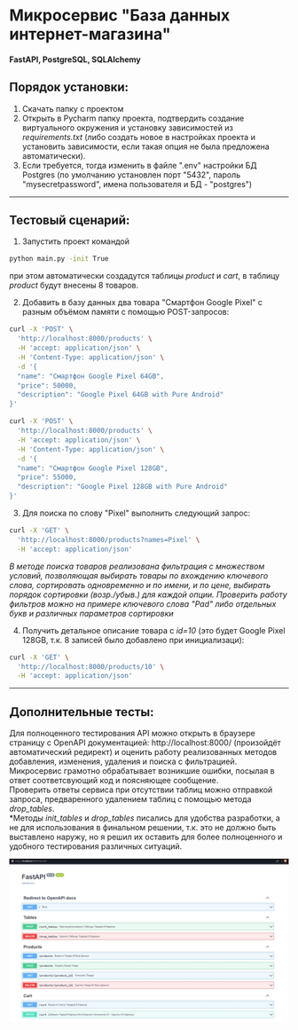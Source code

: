 # Микросервис "База данных интернет-магазина"

#### FastAPI, PostgreSQL, SQLAlchemy
## Порядок установки:

1. Скачать папку с проектом
2. Открыть в Pycharm папку проекта, подтвердить создание виртуального окружения и установку зависимостей из *requirements.txt* (либо создать новое в настройках проекта и установить зависимости, если такая опция не была предложена автоматически).
3. Если требуется, тогда изменить в файле ".env" настройки БД Postgres (по умолчанию установлен порт "5432", пароль "mysecretpassword", имена пользователя и БД - "postgres")

___

## Тестовый сценарий:

1. Запустить проект командой 
```sh
python main.py -init True
```
при этом автоматически создадутся таблицы *product* и *cart*, в таблицу *product* будут внесены 8 товаров.

2. Добавить в базу данных два товара "Смартфон Google Pixel" с разным объёмом памяти с помощью POST-запросов:
```sh
curl -X 'POST' \
  'http://localhost:8000/products' \
  -H 'accept: application/json' \
  -H 'Content-Type: application/json' \
  -d '{
  "name": "Смартфон Google Pixel 64GB",
  "price": 50000,
  "description": "Google Pixel 64GB with Pure Android"
}'
```
```sh
curl -X 'POST' \
  'http://localhost:8000/products' \
  -H 'accept: application/json' \
  -H 'Content-Type: application/json' \
  -d '{
  "name": "Смартфон Google Pixel 128GB",
  "price": 55000,
  "description": "Google Pixel 128GB with Pure Android"
}'
```

3. Для поиска по слову "Pixel" выполнить следующий запрос:
```sh
curl -X 'GET' \
  'http://localhost:8000/products?names=Pixel' \
  -H 'accept: application/json'
```
*В методе поиска товаров реализована фильтрация с множеством условий, позволяющая выбирать товары по вхождению ключевого слова, сортировать одновременно и по имени, и по цене, выбирать порядок сортировки (возр./убыв.) для каждой опции. Проверить работу фильтров можно на примере ключевого слова "Pad" либо отдельных букв и различных параметров сортировки*

4. Получить детальное описание товара с *id=10* (это будет Google Pixel 128GB, т.к. 8 записей было добавлено при инициализаци):
```sh
curl -X 'GET' \
  'http://localhost:8000/products/10' \
  -H 'accept: application/json'
```



___

## Дополнительные тесты:
Для полноценного тестирования API можно открыть в браузере страницу с OpenAPI документацией: http://localhost:8000/ (произойдёт автоматический редирект) и оценить работу реализованных методов добавления, изменения, удаления и поиска с фильтрацией.
Микросервис грамотно обрабатывает возникшие ошибки, посылая в ответ соответсвующий код и поясняющее сообщение.  
Проверить ответы сервиса при отсутствии таблиц можно отправкой запроса, предваренного удалением таблиц с помощью метода *drop_tables*.   
\*Методы *init_tables* и *drop_tables* писались для удобства разработки, а не для использования в финальном решении, т.к. это не должно быть выставлено наружу, но я решил их оставить для более полноценного и удобного тестирования различных ситуаций.

![](/images/API_docs.JPG)
